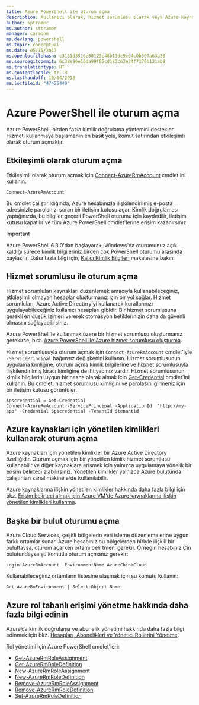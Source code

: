 ```yaml
---
title: Azure PowerShell ile oturum açma
description: Kullanıcı olarak, hizmet sorumlusu olarak veya Azure kaynakları için yönetilen kimlikleri kullanarak Azure PowerShell oturumu açma.
author: sptramer
ms.author: sttramer
manager: carmonm
ms.devlang: powershell
ms.topic: conceptual
ms.date: 05/15/2017
ms.openlocfilehash: c3131d3516e50123c48b13dc9e04c0b507a63a58
ms.sourcegitcommit: 6c38e86e16da99f65cd183c63e34f7176b121ab8
ms.translationtype: HT
ms.contentlocale: tr-TR
ms.lasthandoff: 10/04/2018
ms.locfileid: "47425440"
---
```

# <a name="sign-in-with-azure-powershell"></a>Azure PowerShell ile oturum açma

Azure PowerShell, birden fazla kimlik doğrulama yöntemini destekler. Hizmeti kullanmaya başlamanın en basit yolu, komut satırından etkileşimli olarak oturum açmaktır.

## <a name="sign-in-interactively"></a>Etkileşimli olarak oturum açma

Etkileşimli olarak oturum açmak için [Connect-AzureRmAccount](/powershell/module/azurerm.profile/connect-azurermaccount) cmdlet'ini kullanın.

```azurepowershell
Connect-AzureRmAccount
```

Bu cmdlet çalıştırıldığında, Azure hesabınızla ilişkilendirilmiş e-posta adresinizle parolanızı soran bir iletişim kutusu açar. Kimlik doğrulaması yaptığınızda, bu bilgiler geçerli PowerShell oturumu için kaydedilir, iletişim kutusu kapatılır ve tüm Azure PowerShell cmdlet'lerine erişim kazanırsınız.

> [!IMPORTANT]
> Azure PowerShell 6.3.0'dan başlayarak, Windows'da oturumunuz açık kaldığı sürece kimlik bilgileriniz birden çok PowerShell oturumu arasında paylaşılır. Daha fazla bilgi için, [Kalıcı Kimlik Bilgileri](context-persistence.md) makalesine bakın.

## <a name="sign-in-with-a-service-principal"></a>Hizmet sorumlusu ile oturum açma

Hizmet sorumluları kaynakları düzenlemek amacıyla kullanabileceğiniz, etkileşimli olmayan hesaplar oluşturmanız için bir yol sağlar. Hizmet sorumluları, Azure Active Directory’yi kullanarak kurallarınızı uygulayabileceğiniz kullanıcı hesapları gibidir. Bir hizmet sorumlusuna gerekli en düşük izinleri vererek otomasyon betiklerinizin daha da güvenli olmasını sağlayabilirsiniz.

Azure PowerShell'le kullanmak üzere bir hizmet sorumlusu oluşturmanız gerekirse, bkz. [Azure PowerShell ile Azure hizmet sorumlusu oluşturma](create-azure-service-principal-azureps.md).

Hizmet sorumlusuyla oturum açmak için `Connect-AzureRmAccount` cmdlet'iyle `-ServicePrincipal` bağımsız değişkenini kullanın. Hizmet sorumlusunun uygulama kimliğine, oturum açma kimlik bilgilerine ve hizmet sorumlusuyla ilişkilendirilmiş kiracı kimliğine de ihtiyacınız vardır. Hizmet sorumlusunun kimlik bilgilerini uygun bir nesne olarak almak için [Get-Credential](/powershell/module/microsoft.powershell.security/get-credential) cmdlet'ini kullanın. Bu cmdlet, hizmet sorumlusu kimliğini ve parolasını girmeniz için bir iletişim kutusu görüntüler.

```azurepowershell-interactive
$pscredential = Get-Credential
Connect-AzureRmAccount -ServicePrincipal -ApplicationId  "http://my-app" -Credential $pscredential -TenantId $tenantid
```

## <a name="sign-in-using-managed-identities-for-azure-resources"></a>Azure kaynakları için yönetilen kimlikleri kullanarak oturum açma

Azure kaynakları için yönetilen kimlikler bir Azure Active Directory özelliğidir. Oturum açmak için bir yönetilen kimlik hizmet sorumlusu kullanabilir ve diğer kaynaklara erişmek için yalnızca uygulamaya yönelik bir erişim belirteci alabilirsiniz. Yönetilen kimlikler yalnızca Azure bulutunda çalıştırılan sanal makinelerde kullanılabilir.

Azure kaynaklarına ilişkin yönetilen kimlikler hakkında daha fazla bilgi için bkz. [Erişim belirteci almak için Azure VM'de Azure kaynaklarına ilişkin yönetilen kimlikleri kullanma](/azure/active-directory/managed-identities-azure-resources/how-to-use-vm-token).

## <a name="sign-in-to-another-cloud"></a>Başka bir bulut oturumu açma

Azure Cloud Services, çeşitli bölgelerin veri işleme düzenlemelerine uygun farklı ortamlar sunar. Azure hesabınız bu bölgelerden biriyle ilişkili bir buluttaysa, oturum açarken ortamı belirtmeni gerekir. Örneğin hesabınız Çin bulutundaysa şu komutla oturum açmanız gerekir:

```azurepowershell-interactive
Login-AzureRmAccount -EnvironmentName AzureChinaCloud
```

Kullanabileceğiniz ortamların listesine ulaşmak için şu komutu kullanın:

```azurepowershell-interactive
Get-AzureRmEnvironment | Select-Object Name
```

## <a name="learn-more-about-managing-azure-role-based-access"></a>Azure rol tabanlı erişimi yönetme hakkında daha fazla bilgi edinin

Azure’da kimlik doğrulama ve abonelik yönetimi hakkında daha fazla bilgi edinmek için bkz. [Hesapları, Abonelikleri ve Yönetici Rollerini Yönetme](/azure/active-directory/role-based-access-control-configure).

Rol yönetimi için Azure PowerShell cmdlet'leri:

* [Get-AzureRmRoleAssignment](/powershell/module/AzureRM.Resources/Get-AzureRmRoleAssignment)
* [Get-AzureRmRoleDefinition](/powershell/module/AzureRM.Resources/Get-AzureRmRoleDefinition)
* [New-AzureRmRoleAssignment](/powershell/module/AzureRM.Resources/New-AzureRmRoleAssignment)
* [New-AzureRmRoleDefinition](/powershell/module/AzureRM.Resources/New-AzureRmRoleDefinition)
* [Remove-AzureRmRoleAssignment](/powershell/module/AzureRM.Resources/Remove-AzureRmRoleAssignment)
* [Remove-AzureRmRoleDefinition](/powershell/module/AzureRM.Resources/Remove-AzureRmRoleDefinition)
* [Set-AzureRmRoleDefinition](/powershell/moduel/AzureRM.Resources/Set-AzureRmRoleDefinition)
